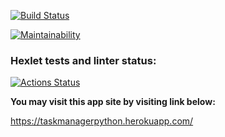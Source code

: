 [![Build Status](https://travis-ci.org/Topolun/python-project-lvl4.svg?branch=main)](https://travis-ci.org/Topolun/python-project-lvl4)

[![Maintainability](https://api.codeclimate.com/v1/badges/7b09804b5b4e269f0ed1/maintainability)](https://codeclimate.com/github/Topolun/python-project-lvl4/maintainability)

### Hexlet tests and linter status:
[![Actions Status](https://github.com/Topolun/python-project-lvl4/workflows/hexlet-check/badge.svg)](https://github.com/Topolun/python-project-lvl4/actions)


**You may visit this app site by visiting link below:**

https://taskmanagerpython.herokuapp.com/
